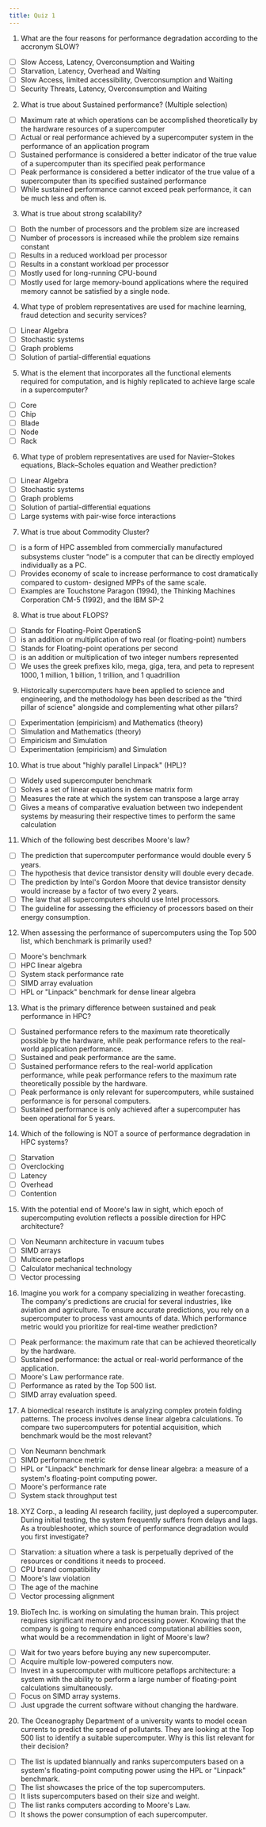 ```yaml
---
title: Quiz 1
---
```


1. What are the four reasons for performance degradation according to the accronym SLOW? 
- [ ] Slow Access, Latency, Overconsumption and Waiting
- [ ] Starvation, Latency, Overhead and Waiting 
- [ ] Slow Access, limited accessibility, Overconsumption and Waiting
- [ ] Security Threats, Latency, Overconsumption and Waiting

2. What is true about Sustained performance? (Multiple selection)
- [ ] Maximum rate at which operations can be accomplished theoretically by the hardware resources of a supercomputer
- [ ] Actual or real performance achieved by a supercomputer system in the performance of an application program
- [ ] Sustained performance is considered a better indicator of the true value of a supercomputer than its specified peak performance
- [ ] Peak performance is considered a better indicator of the true value of a supercomputer than its specified sustained performance
- [ ] While sustained performance cannot exceed peak performance, it can be much less and often is.

3. What is true about strong scalability?
- [ ] Both the number of processors and the problem size are increased
- [ ] Number of processors is increased while the problem size remains constant
- [ ] Results in a reduced workload per processor
- [ ] Results in a constant workload per processor
- [ ] Mostly used for long-running CPU-bound
- [ ] Mostly used for large memory-bound applications where the required memory cannot be satisfied by a single node.

4. What type of problem representatives are used for machine learning, fraud detection and security services?
- [ ] Linear Algebra
- [ ] Stochastic systems
- [ ] Graph problems
- [ ] Solution of partial-differential equations

5. What is the element that incorporates all the functional elements required for computation, and is highly replicated to achieve large scale in a supercomputer?
- [ ] Core
- [ ] Chip
- [ ] Blade
- [ ] Node
- [ ] Rack

6. What type of problem representatives are used for Navier–Stokes equations, Black–Scholes equation and Weather prediction?
- [ ] Linear Algebra
- [ ] Stochastic systems
- [ ] Graph problems
- [ ] Solution of partial-differential equations
- [ ] Large systems with pair-wise force interactions

7. What is true about Commodity Cluster?
- [ ] is a form of HPC assembled from commercially manufactured subsystems cluster “node” is a computer that can be directly employed individually as a PC.
- [ ] Provides economy of scale to increase performance to cost dramatically compared to custom- designed MPPs of the same scale.
- [ ] Examples are Touchstone Paragon (1994), the Thinking Machines Corporation CM-5 (1992), and the IBM SP-2

8. What is true about FLOPS?
- [ ] Stands for Floating-Point OperationS
- [ ] is an addition or multiplication of two real (or floating-point) numbers
- [ ] Stands for Floating-point operations per second
- [ ] is an addition or multiplication of two integer numbers represented
- [ ] We uses the greek prefixes kilo, mega, giga, tera, and peta to represent 1000, 1 million, 1 billion, 1 trillion, and 1 quadrillion

9. Historically supercomputers have been applied to science and engineering, and the methodology has been described as the "third pillar of science" alongside and complementing what other pillars?
- [ ] Experimentation (empiricism) and Mathematics (theory)
- [ ] Simulation and Mathematics (theory)
- [ ] Empiricism and Simulation
- [ ] Experimentation (empiricism) and Simulation

10. What is true about "highly parallel Linpack" (HPL)?
- [ ] Widely used supercomputer benchmark
- [ ] Solves a set of linear equations in dense matrix form
- [ ] Measures the rate at which the system can transpose a large array
- [ ] Gives a means of comparative evaluation between two independent systems by measuring their respective times to perform the same calculation

11. Which of the following best describes Moore's law?
- [ ] The prediction that supercomputer performance would double every 5 years.
- [ ] The hypothesis that device transistor density will double every decade.
- [ ] The prediction by Intel's Gordon Moore that device transistor density would increase by a factor of two every 2 years.
- [ ] The law that all supercomputers should use Intel processors.
- [ ] The guideline for assessing the efficiency of processors based on their energy consumption.

12. When assessing the performance of supercomputers using the Top 500 list, which benchmark is primarily used?
- [ ] Moore's benchmark
- [ ] HPC linear algebra
- [ ] System stack performance rate
- [ ] SIMD array evaluation
- [ ] HPL or "Linpack" benchmark for dense linear algebra

13. What is the primary difference between sustained and peak performance in HPC?
- [ ] Sustained performance refers to the maximum rate theoretically possible by the hardware, while peak performance refers to the real-world application performance.
- [ ] Sustained and peak performance are the same.
- [ ] Sustained performance refers to the real-world application performance, while peak performance refers to the maximum rate theoretically possible by the hardware.
- [ ] Peak performance is only relevant for supercomputers, while sustained performance is for personal computers.
- [ ] Sustained performance is only achieved after a supercomputer has been operational for 5 years.

14. Which of the following is NOT a source of performance degradation in HPC systems?
- [ ] Starvation
- [ ] Overclocking
- [ ] Latency
- [ ] Overhead
- [ ] Contention

15. With the potential end of Moore's law in sight, which epoch of supercomputing evolution reflects a possible direction for HPC architecture?
- [ ] Von Neumann architecture in vacuum tubes
- [ ] SIMD arrays
- [ ] Multicore petaflops
- [ ] Calculator mechanical technology
- [ ] Vector processing

16. Imagine you work for a company specializing in weather forecasting. The company's predictions are crucial for several industries, like aviation and agriculture. To ensure accurate predictions, you rely on a supercomputer to process vast amounts of data. Which performance metric would you prioritize for real-time weather prediction?
- [ ] Peak performance: the maximum rate that can be achieved theoretically by the hardware.
- [ ] Sustained performance: the actual or real-world performance of the application.
- [ ] Moore's Law performance rate.
- [ ] Performance as rated by the Top 500 list.
- [ ] SIMD array evaluation speed.

17. A biomedical research institute is analyzing complex protein folding patterns. The process involves dense linear algebra calculations. To compare two supercomputers for potential acquisition, which benchmark would be the most relevant?
- [ ] Von Neumann benchmark
- [ ] SIMD performance metric
- [ ] HPL or "Linpack" benchmark for dense linear algebra: a measure of a system's floating-point computing power.
- [ ] Moore's performance rate
- [ ] System stack throughput test

18. XYZ Corp., a leading AI research facility, just deployed a supercomputer. During initial testing, the system frequently suffers from delays and lags. As a troubleshooter, which source of performance degradation would you first investigate?
- [ ] Starvation: a situation where a task is perpetually deprived of the resources or conditions it needs to proceed.
- [ ] CPU brand compatibility
- [ ] Moore's law violation
- [ ] The age of the machine
- [ ] Vector processing alignment

19. BioTech Inc. is working on simulating the human brain. This project requires significant memory and processing power. Knowing that the company is going to require enhanced computational abilities soon, what would be a recommendation in light of Moore's law?
- [ ] Wait for two years before buying any new supercomputer.
- [ ] Acquire multiple low-powered computers now.
- [ ] Invest in a supercomputer with multicore petaflops architecture: a system with the ability to perform a large number of floating-point calculations simultaneously.
- [ ] Focus on SIMD array systems.
- [ ] Just upgrade the current software without changing the hardware.

20. The Oceanography Department of a university wants to model ocean currents to predict the spread of pollutants. They are looking at the Top 500 list to identify a suitable supercomputer. Why is this list relevant for their decision?
- [ ] The list is updated biannually and ranks supercomputers based on a system's floating-point computing power using the HPL or "Linpack" benchmark.
- [ ] The list showcases the price of the top supercomputers.
- [ ] It lists supercomputers based on their size and weight.
- [ ] The list ranks computers according to Moore's Law.
- [ ] It shows the power consumption of each supercomputer.